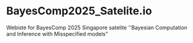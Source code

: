 # BayesComp2025_Satelite.io
Webiste for BayesComp 2025 Singapore satelite ''Bayesian Computation and Inference with Misspecified models"
